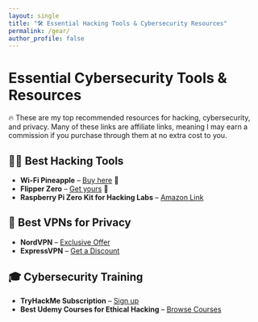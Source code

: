 ```yaml
---
layout: single
title: "🛠 Essential Hacking Tools & Cybersecurity Resources"
permalink: /gear/
author_profile: false
---
```


# Essential Cybersecurity Tools & Resources
🔥 These are my top recommended resources for hacking, cybersecurity, and privacy. Many of these links are affiliate links, meaning I may earn a commission if you purchase through them at no extra cost to you.

## 🏴‍☠️ Best Hacking Tools
- **Wi-Fi Pineapple** – [Buy here](https://shop.hak5.org/pages/affiliates) 🔗
- **Flipper Zero** – [Get yours]([https://flipperzero.one/](https://shop.flipperzero.one/?_gl=1*j1agq*_ga*MTQ1NzczMTk0OC4xNzQxNTQ1MjYw*_ga_GM78S6JK0K*MTc0MTU0NTI1OS4xLjAuMTc0MTU0NTI1OS42MC4wLjA.)) 🔗
- **Raspberry Pi Zero Kit for Hacking Labs** – [Amazon Link](https://amzn.to/43AvTXl)

## 🔐 Best VPNs for Privacy
- **NordVPN** – [Exclusive Offer](https://nordvpn.com/affiliate/)
- **ExpressVPN** – [Get a Discount](https://www.expressvpn.com/affiliate)

## 🎓 Cybersecurity Training
- **TryHackMe Subscription** – [Sign up](https://tryhackme.com/affiliate)
- **Best Udemy Courses for Ethical Hacking** – [Browse Courses](https://www.udemy.com/affiliate/)

